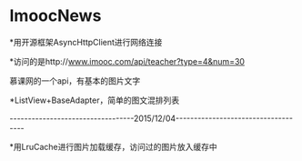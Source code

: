 # ImoocNews

*用开源框架AsyncHttpClient进行网络连接

*访问的是http://www.imooc.com/api/teacher?type=4&num=30

慕课网的一个api，有基本的图片文字

*ListView+BaseAdapter，简单的图文混排列表

----------------------------------2015/12/04------------------------------------

*用LruCache进行图片加载缓存，访问过的图片放入缓存中

